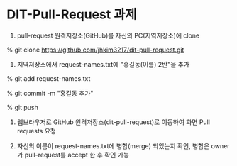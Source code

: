 # DIT-Pull-Request 과제
1. pull-request 원격저장소(GitHub)를 자신의 PC(지역저장소)에 clone

% git clone https://github.com/jhkim3217/dit-pull-request.git

1. 지역저장소에서 request-names.txt에 "홍길동(이름) 2반"을 추가

% git add request-names.txt

% git commit -m "홍길동 추가"

% git push

1. 웹브라우저로 GitHub 원격저장소(dit-pull-request)로 이동하여 화면 Pull requests 요청 
 
1. 자신의 이름이 request-names.txt에 병합(merge) 되었는지 확인, 병합은 owner가 pull-request를 accept 한 후 확인 가능
